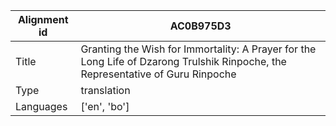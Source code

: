 |Alignment id | AC0B975D3
| --- | --- 
|Title | Granting the Wish for Immortality: A Prayer for the Long Life of Dzarong Trulshik Rinpoche, the Representative of Guru Rinpoche 
|Type | translation
|Languages | ['en', 'bo']